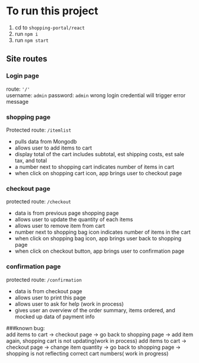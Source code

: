 # To run this project
1. cd to `shopping-portal/react`
2. run `npm i`
3. run `npm start`

## Site routes 
### Login page 
route: `'/'` <br/>
username: `admin`
password: `admin`
wrong login credential will trigger error message

### shopping page
Protected route: `/itemlist` <br/> 
- pulls data from Mongodb
- allows user to add items to cart
- display total of the cart includes subtotal, est shipping costs, est sale tax, and total
- a number next to shopping cart indicates number of items in cart 
- when click on shopping cart icon, app brings user to checkout page

### checkout page
protected route: `/checkout` <br/>
- data is from previous page shopping page
- allows user to update the quantity of each items
- allows user to remove item from cart
- number next to shopping bag icon indicates number of items in the cart 
- when click on shopping bag icon, app brings user back to shopping page
- when click on checkout button, app brings user to confirmation page

### confirmation page
protected route: `/confirmation`<br/>
- data is from checkout page
- allows user to print this page
- allows user to ask for help (work in process)
- gives user an overview of the order summary, items ordered, and mocked up data of payment info

###known bug: <br/>
add items to cart -> checkout page -> go back to shopping page -> add item again, shopping cart is not updating(work in process)
add items to cart -> checkout page -> change item quantity -> go back to shopping page -> shopping is not reflecting correct cart numbers( work in progress)

